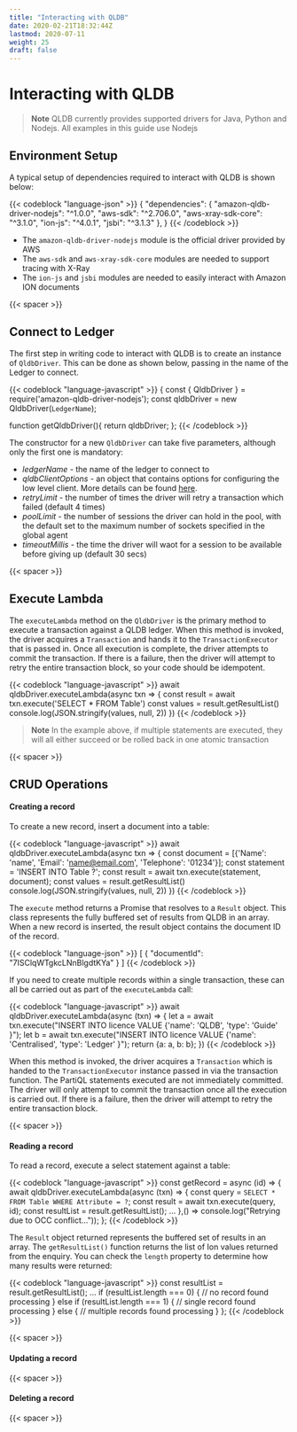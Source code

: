 ```yaml
---
title: "Interacting with QLDB"
date: 2020-02-21T18:32:44Z
lastmod: 2020-07-11
weight: 25
draft: false
---
```


# Interacting with QLDB

> **Note** QLDB currently provides supported drivers for Java, Python and Nodejs. All examples in this guide use Nodejs

## Environment Setup

A typical setup of dependencies required to interact with QLDB is shown below:

{{< codeblock "language-json" >}}
{
 "dependencies": {
    "amazon-qldb-driver-nodejs": "^1.0.0",
    "aws-sdk": "^2.706.0",
    "aws-xray-sdk-core": "^3.1.0",
    "ion-js": "^4.0.1",
    "jsbi": "^3.1.3"
  },
}
{{< /codeblock  >}}

* The `amazon-qldb-driver-nodejs` module is the official driver provided by AWS
* The `aws-sdk` and `aws-xray-sdk-core` modules are needed to support tracing with X-Ray
* The `ion-js` and `jsbi` modules are needed to easily interact with Amazon ION documents

{{< spacer >}}

## Connect to Ledger

The first step in writing code to interact with QLDB is to create an instance of `QldbDriver`. This can be done as shown below, passing in the name of the Ledger to connect.

{{< codeblock "language-javascript" >}}
{
const { QldbDriver } = require('amazon-qldb-driver-nodejs');
const qldbDriver = new QldbDriver(`LedgerName`);

function getQldbDriver(){
  return qldbDriver;
};
{{< /codeblock  >}}

The constructor for a new `QldbDriver` can take five parameters, although only the first one is mandatory:

* *ledgerName* - the name of the ledger to connect to
* *qldbClientOptions* - an object that contains options for configuring the low level client. More details can be found [here](https://docs.aws.amazon.com/AWSJavaScriptSDK/latest/AWS/QLDBSession.html#constructor-details).
* *retryLimit* - the number of times the driver will retry a transaction which failed (default 4 times)
* *poolLimit* - the number of sessions the driver can hold in the pool, with the default set to the maximum number of sockets specified in the global agent
* *timeoutMillis* - the time the driver will waot for a session to be available before giving up (default 30 secs)

{{< spacer >}}

## Execute Lambda

The `executeLambda` method on the `QldbDriver` is the primary method to execute a transaction against a QLDB ledger. When this method is invoked, the driver acquires a `Transaction` and hands it to the `TransactionExecutor` that is passed in. Once all execution is complete, the driver attempts to commit the transaction. If there is a failure, then the driver will attempt to retry the entire transaction block, so your code should be idempotent.

{{< codeblock "language-javascript" >}}
await qldbDriver.executeLambda(async txn => {
    const result = await txn.execute('SELECT * FROM Table')
    const values = result.getResultList()
    console.log(JSON.stringify(values, null, 2))
})
{{< /codeblock  >}}

> **Note** In the example above, if multiple statements are executed, they will all either succeed or be rolled back in one atomic transaction

{{< spacer >}}


## CRUD Operations

#### Creating a record

To create a new record, insert a document into a table:

{{< codeblock "language-javascript" >}}
await qldbDriver.executeLambda(async txn => {
    const document = [{'Name': 'name', 'Email': 'name@email.com', 'Telephone': '01234'}];
    const statement = 'INSERT INTO Table ?';
    const result = await txn.execute(statement, document);
    const values = result.getResultList()
    console.log(JSON.stringify(values, null, 2))
})
{{< /codeblock  >}}

The `execute` method returns a Promise that resolves to a `Result` object. This class represents the fully buffered set of results from QLDB in an array. When a new record is inserted, the result object contains the document ID of the record.

{{< codeblock "language-json" >}}
[
  {
    "documentId": "7ISClqWTgkcLNnBlgdtKYa"
  }
]
{{< /codeblock  >}}

If you need to create multiple records within a single transaction, these can all be carried out as part of the `executeLambda` call:

{{< codeblock "language-javascript" >}}
await qldbDriver.executeLambda(async (txn) => {
  let a = await txn.execute("INSERT INTO licence VALUE {'name': 'QLDB', 'type': 'Guide' }");
  let b = await txn.execute("INSERT INTO licence VALUE {'name': 'Centralised', 'type': 'Ledger' }");
  return {a: a, b: b};
})
{{< /codeblock  >}}

When this method is invoked, the driver acquires a `Transaction` which is handed to the `TransactionExecutor` instance passed in via the transaction function. The PartiQL statements executed are not immediately committed. The driver will only attempt to commit the transaction once all the execution is carried out. If there is a failure, then the driver will attempt to retry the entire transaction block.


{{< spacer >}}

#### Reading a record

To read a record, execute a select statement against a table:

{{< codeblock "language-javascript" >}}
const getRecord = async (id) => {
    await qldbDriver.executeLambda(async (txn) => {
        const query = `SELECT * FROM Table WHERE Attribute = ?`;
        const result = await txn.execute(query, id);
        const resultList = result.getResultList();
        ...
    },() => console.log("Retrying due to OCC conflict..."));
};
{{< /codeblock  >}}

The `Result` object returned represents the buffered set of results in an array. The `getResultList()` function returns the list of Ion values returned from the enquiry. You can check the `length` property to determine how many results were returned:

{{< codeblock "language-javascript" >}}
  const resultList = result.getResultList();
  ...
  if (resultList.length === 0) {
      // no record found processing
  } else if (resultList.length === 1) {
      // single record found processing
  } else {
      // multiple records found processing
  }
};
{{< /codeblock  >}}

{{< spacer >}}

#### Updating a record

{{< spacer >}}

#### Deleting a record

{{< spacer >}}